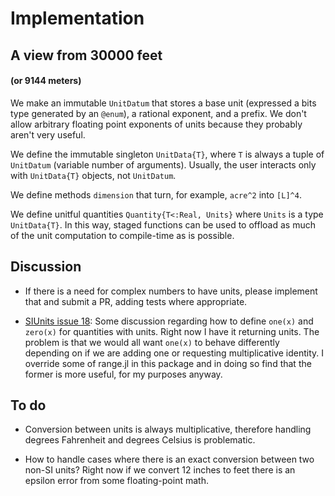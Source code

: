# Implementation

## A view from 30000 feet
#### (or 9144 meters)

We make an immutable `UnitDatum` that stores a base unit (expressed a bits type
generated by an `@enum`), a rational exponent, and a prefix. We don't allow
arbitrary floating point exponents of units because they probably aren't very useful.

We define the immutable singleton `UnitData{T}`, where `T` is always a tuple
of `UnitDatum` (variable number of arguments). Usually, the user interacts
only with `UnitData{T}` objects, not `UnitDatum`.

We define methods `dimension` that turn, for example, `acre^2` into `[L]^4`.

We define unitful quantities `Quantity{T<:Real, Units}` where `Units` is
a type `UnitData{T}`. In this way, staged functions can be used to offload
as much of the unit computation to compile-time as is possible.

## Discussion

- If there is a need for complex numbers to have units, please implement that
and submit a PR, adding tests where appropriate.

- [SIUnits issue 18](https://github.com/Keno/SIUnits.jl/issues/18): Some discussion
regarding how to define `one(x)` and `zero(x)` for quantities with units. Right now
I have it returning units. The problem is that we would all want `one(x)` to behave
differently depending on if we are adding one or requesting multiplicative identity.
I override some of range.jl in this package and in doing so find that the former
is more useful, for my purposes anyway.

## To do

- Conversion between units is always multiplicative, therefore handling
degrees Fahrenheit and degrees Celsius is problematic.

- How to handle cases where there is an exact conversion between two
non-SI units? Right now if we convert 12 inches to feet there is an epsilon
error from some floating-point math.
